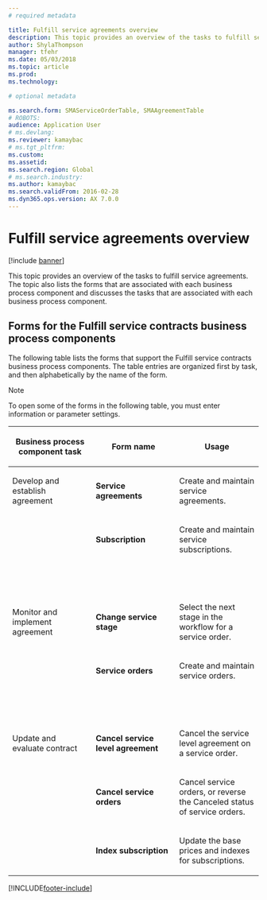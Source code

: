 ```yaml
---
# required metadata

title: Fulfill service agreements overview 
description: This topic provides an overview of the tasks to fulfill service agreements. 
author: ShylaThompson
manager: tfehr
ms.date: 05/03/2018
ms.topic: article
ms.prod: 
ms.technology: 

# optional metadata

ms.search.form: SMAServiceOrderTable, SMAAgreementTable
# ROBOTS: 
audience: Application User
# ms.devlang: 
ms.reviewer: kamaybac
# ms.tgt_pltfrm: 
ms.custom: 
ms.assetid: 
ms.search.region: Global
# ms.search.industry: 
ms.author: kamaybac
ms.search.validFrom: 2016-02-28
ms.dyn365.ops.version: AX 7.0.0
---
```



# Fulfill service agreements overview 

[!include [banner](../includes/banner.md)]


This topic provides an overview of the tasks to fulfill service agreements. The topic also lists the forms that are associated with each business process component and discusses the tasks that are associated with each business process component.

## Forms for the Fulfill service contracts business process components

The following table lists the forms that support the Fulfill service contracts business process components. The table entries are organized first by task, and then alphabetically by the name of the form.


> [!NOTE]
> <P>To open some of the forms in the following table, you must enter information or parameter settings.</P>



<table>
<colgroup>
<col style="width: 33%" />
<col style="width: 33%" />
<col style="width: 33%" />
</colgroup>
<thead>
<tr class="header">
<th><p>Business process component task</p></th>
<th><p>Form name</p></th>
<th><p>Usage</p></th>
</tr>
</thead>
<tbody>
<tr class="odd">
<td><p>Develop and establish agreement</p></td>
<td><p><strong>Service agreements</strong></p></td>
<td><p>Create and maintain service agreements.</p></td>
</tr>
<tr class="even">
<td><p></p></td>
<td><p><strong>Subscription</strong></p></td>
<td><p>Create and maintain service subscriptions.</p></td>
</tr>
<tr class="odd">
<td><p> </p></td>
<td><p> </p></td>
<td><p> </p></td>
</tr>
<tr class="even">
<td><p>Monitor and implement agreement</p></td>
<td><p><strong>Change service stage</strong></p></td>
<td><p>Select the next stage in the workflow for a service order.</p></td>
</tr>
<tr class="odd">
<td><p></p></td>
<td><p><strong>Service orders</strong></p></td>
<td><p>Create and maintain service orders.</p></td>
</tr>
<tr class="even">
<td><p> </p></td>
<td><p> </p></td>
<td><p> </p></td>
</tr>
<tr class="odd">
<td><p>Update and evaluate contract</p></td>
<td><p><strong>Cancel service level agreement</strong></p></td>
<td><p>Cancel the service level agreement on a service order.</p></td>
</tr>
<tr class="even">
<td><p></p></td>
<td><p><strong>Cancel service orders</strong></p></td>
<td><p>Cancel service orders, or reverse the Canceled status of service orders.</p></td>
</tr>
<tr class="odd">
<td><p></p></td>
<td><p><strong>Index subscription</strong></p></td>
<td><p>Update the base prices and indexes for subscriptions.</p></td>
</tr>
</tbody>
</table>

  




[!INCLUDE[footer-include](../../includes/footer-banner.md)]